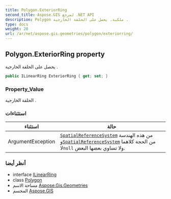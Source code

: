 ```yaml
---
title: Polygon.ExteriorRing
second_title: Aspose.GIS لمرجع .NET API
description: Polygon ملكية. يحصل على الحلقة الخارجية .
type: docs
weight: 20
url: /ar/net/aspose.gis.geometries/polygon/exteriorring/
---
```

## Polygon.ExteriorRing property

يحصل على الحلقة الخارجية .

```csharp
public ILinearRing ExteriorRing { get; set; }
```

### Property_Value

الحلقة الخارجية .

### استثناءات

| استثناء | حالة |
| --- | --- |
| ArgumentException | [`SpatialReferenceSystem`](../../igeometry/spatialreferencesystem/) من هذه الهندسة و[`SpatialReferenceSystem`](../spatialreferencesystem/) من الحجة كلاهما لا`null` ولا تساوي بعضها البعض. |

### أنظر أيضا

* interface [ILinearRing](../../ilinearring/)
* class [Polygon](../)
* مساحة الاسم [Aspose.Gis.Geometries](../../polygon/)
* المجسم [Aspose.GIS](../../../)


